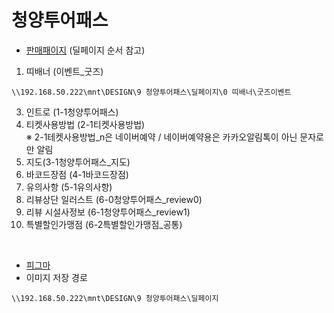 # 청양투어패스
- [판매패이지](https://smartstore.naver.com/lscompany01/products/7907488472) (딜페이지 순서 참고)

1. 띠배너 (이벤트_굿즈)
```
\\192.168.50.222\mnt\DESIGN\9 청양투어패스\딜페이지\0 띠배너\굿즈이벤트
```
3. 인트로 (1-1청양투어패스)
4. 티켓사용방법 (2-1티켓사용방법)<br>
  ※ 2-1테켓사용방법_n은 네이버예약 / 네이버예약용은 카카오알림톡이 아닌 문자로만 알림
6. 지도(3-1청양투어패스_지도)
7. 바코드장점 (4-1바코드장점)
8. 유의사항 (5-1유의사항)
9. 리뷰상단 일러스트 (6-0청양투어패스_review0)
10. 리뷰 시설사정보 (6-1청양투어패스_review1)
11. 특별할인가맹점 (6-2특별할인가맹점_공통)

<br>

- [피그마](https://www.figma.com/file/1xOvfZ4rb7N62zMZN4PQ4r/%EC%B2%AD%EC%96%91%ED%88%AC%EC%96%B4%ED%8C%A8%EC%8A%A4?node-id=0%3A1&t=4a9RJhROxZLQLRjA-1)
- 이미지 저장 경로
```
\\192.168.50.222\mnt\DESIGN\9 청양투어패스\딜페이지
```
